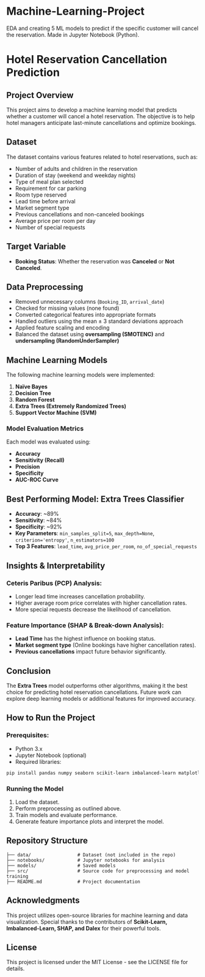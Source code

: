 # Machine-Learning-Project
EDA and creating 5 ML models to predict if the specific customer will cancel the reservation. Made in Jupyter Notebook (Python).

# Hotel Reservation Cancellation Prediction

## Project Overview
This project aims to develop a machine learning model that predicts whether a customer will cancel a hotel reservation. The objective is to help hotel managers anticipate last-minute cancellations and optimize bookings.

## Dataset
The dataset contains various features related to hotel reservations, such as:
- Number of adults and children in the reservation
- Duration of stay (weekend and weekday nights)
- Type of meal plan selected
- Requirement for car parking
- Room type reserved
- Lead time before arrival
- Market segment type
- Previous cancellations and non-canceled bookings
- Average price per room per day
- Number of special requests

## Target Variable
- **Booking Status**: Whether the reservation was **Canceled** or **Not Canceled**.

## Data Preprocessing
- Removed unnecessary columns (`Booking_ID`, `arrival_date`)
- Checked for missing values (none found)
- Converted categorical features into appropriate formats
- Handled outliers using the mean ± 3 standard deviations approach
- Applied feature scaling and encoding
- Balanced the dataset using **oversampling (SMOTENC)** and **undersampling (RandomUnderSampler)**

## Machine Learning Models
The following machine learning models were implemented:
1. **Naïve Bayes**
2. **Decision Tree**
3. **Random Forest**
4. **Extra Trees (Extremely Randomized Trees)**
5. **Support Vector Machine (SVM)**

### Model Evaluation Metrics
Each model was evaluated using:
- **Accuracy**
- **Sensitivity (Recall)**
- **Precision**
- **Specificity**
- **AUC-ROC Curve**

## Best Performing Model: Extra Trees Classifier
- **Accuracy**: ~89%
- **Sensitivity**: ~84%
- **Specificity**: ~92%
- **Key Parameters**: `min_samples_split=5`, `max_depth=None`, `criterion='entropy'`, `n_estimators=100`
- **Top 3 Features**: `lead_time`, `avg_price_per_room`, `no_of_special_requests`

## Insights & Interpretability
### Ceteris Paribus (PCP) Analysis:
- Longer lead time increases cancellation probability.
- Higher average room price correlates with higher cancellation rates.
- More special requests decrease the likelihood of cancellation.

### Feature Importance (SHAP & Break-down Analysis):
- **Lead Time** has the highest influence on booking status.
- **Market segment type** (Online bookings have higher cancellation rates).
- **Previous cancellations** impact future behavior significantly.

## Conclusion
The **Extra Trees** model outperforms other algorithms, making it the best choice for predicting hotel reservation cancellations. Future work can explore deep learning models or additional features for improved accuracy.

## How to Run the Project
### Prerequisites:
- Python 3.x
- Jupyter Notebook (optional)
- Required libraries:
```bash
pip install pandas numpy seaborn scikit-learn imbalanced-learn matplotlib dalex shap
```

### Running the Model
1. Load the dataset.
2. Perform preprocessing as outlined above.
3. Train models and evaluate performance.
4. Generate feature importance plots and interpret the model.

## Repository Structure
```
├── data/                 # Dataset (not included in the repo)
├── notebooks/            # Jupyter notebooks for analysis
├── models/               # Saved models
├── src/                  # Source code for preprocessing and model training
├── README.md             # Project documentation
```

## Acknowledgments
This project utilizes open-source libraries for machine learning and data visualization. Special thanks to the contributors of **Scikit-Learn, Imbalanced-Learn, SHAP, and Dalex** for their powerful tools.

## License
This project is licensed under the MIT License - see the LICENSE file for details.

